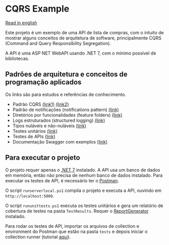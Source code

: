 # CQRS Example

[Read in english](README.md)

Este projeto é um exemplo de uma API de lista de compras, com o intuito de mostrar alguns conceitos de arquitetura de software, principalmente CQRS (Command and Query Responsibility Segregation).

A API é uma ASP NET WebAPI usando .NET 7, com o mínimo possível de bibliotecas.

## Padrões de arquitetura e conceitos de programação aplicados

Os links são para estudos e referências de conhecimento.

* Padrão CQRS [(link1)](https://docs.microsoft.com/pt-br/azure/architecture/patterns/cqrs) [(link2)](https://cqrs.wordpress.com/documents/cqrs-introduction/)
* Padrão de notificações (notifications pattern) [(link)](https://martinfowler.com/articles/replaceThrowWithNotification.html)
* Diretórios por funcionalidades (feature folders) [(link)](http://www.kamilgrzybek.com/design/feature-folders/)
* Logs estruturados (structured logging) [(link)](https://messagetemplates.org/)
* Tipos nuláveis e não-nuláveis [(link)](https://docs.microsoft.com/pt-br/dotnet/csharp/nullable-references)
* Testes unitários [(link)](https://softwaretestingfundamentals.com/unit-testing/)
* Testes de APIs [(link)](https://learning.postman.com/docs/writing-scripts/script-references/test-examples/)
* Documentação Swagger com exemplos [(link)](https://github.com/mattfrear/Swashbuckle.AspNetCore.Filters)

## Para executar o projeto

O projeto requer apenas o [.NET 7](https://dotnet.microsoft.com/) instalado. A API usa um banco de dados em memória, então não precisa de nenhum banco de dados instalado. Para executar os testes de API, é necessário ter o [Postman](https://www.postman.com/downloads/).

O script `runserverlocal.ps1` compila o projeto e executa a API, ouvindo em `http://localhost:5000`.

O script `rununittests.ps1` executa os testes unitários e gera um relatório de cobertura de testes na pasta `TestResults`. Requer o [ReportGenerator](https://github.com/danielpalme/ReportGenerator) instalado.

Para rodar os testes de API, importar os arquivos de collection e environment do Postman que estão na pasta `tests` e depois iniciar o collection runner (tutorial [aqui](https://learning.postman.com/docs/running-collections/intro-to-collection-runs/)).